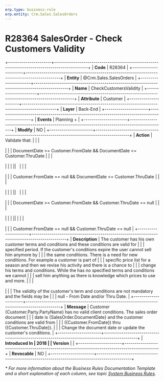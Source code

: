 ```yaml
---
erp.type: business-rule
erp.entity: Crm.Sales.SalesOrders
---
```


# R28364 SalesOrder - Check Customers Validity
+----------------------+-----------------------------------------------------------------------------------------------+
| **Code**             | R28364                                                                                        |
+----------------------+-----------------------------------------------------------------------------------------------+
| **Entity**           | @Crm.Sales.SalesOrders                                                                        |
+----------------------+-----------------------------------------------------------------------------------------------+
| **Name**             | CheckCustomersValidity                                                                        |
+----------------------+-----------------------------------------------------------------------------------------------+
| **Attribute**        | Customer                                                                                      |
+----------------------+-----------------------------------------------------------------------------------------------+
| **Layer**            | Back-End                                                                                      |
+----------------------+-----------------------------------------------------------------------------------------------+
| **Events**           | Planning +                                                                                    |
+----------------------+-----------------------------------------------------------------------------------------------+
| **Modify**           | NO                                                                                            |
+----------------------+-----------------------------------------------------------------------------------------------+
| **Action**           | Validate that:                                                                                |
|                      | <br/><br/>                                                                                    |
|                      | DocumentDate \>= Customer.FromDate && DocumentDate \<= Customer.ThruDate                      |
|                      | <br/><br/>                                                                                    |
|                      | \|\|                                                                                          |
|                      | <br/><br/>                                                                                    |
|                      | Customer.FromDate == null && DocumentDate \<= Customer.ThruDate                               |
|                      | <br/><br/>                                                                                    |
|                      | \|\|                                                                                          |
|                      | <br/><br/>                                                                                    |
|                      | DocumentDate \>= Customer.FromDate && Customer.ThruDate == null                               |
|                      | <br/><br/>                                                                                    |
|                      | \|\|                                                                                          |
|                      | <br/><br/>                                                                                    |
|                      | Customer.FromDate == null && Customer.ThruDate == null                                        |
+----------------------+-----------------------------------------------------------------------------------------------+
| **Description**      | The customer has his own customer terms and conditions and these conditions are valid for     |
|                      | specified period. If the customer\'s conditions expire the user cannot sell him anymore by    |
|                      | the same conditions. There is a need for new conditions. For example a customer is part of    |
|                      | specific price list for a season and then we revise his activity and there is a chance to     |
|                      | change his terms and conditions. While the has no specified terms and conditions we cannot    |
|                      | sell him anything as there is knowledge which prices to use and more.                         |
|                      | <br/><br/>                                                                                    |
|                      | The validity of the customer\'s term and conditions are not mandatory and the fields may be   |
|                      | null - From Date and/or Thru Date.                                                            |
+----------------------+-----------------------------------------------------------------------------------------------+
| **Message**          | Customer {Customer.Party.PartyName} has no valid client conditions. The sales order document  |
|                      | date is {SalesOrder.DocumentDate} and the customer conditions are valid from                  |
|                      | ({Customer.FromDate}) thru ({Customer.ThruDate}).                                             |
|                      | Change the document date or update the customer\'s conditions.                                |
+----------------------+-----------------------------------------------------------------------------------------------+
| **Introduced In      | 2018                                                                                          |
| Version**            |                                                                                               |
+----------------------+-----------------------------------------------------------------------------------------------+
| **Revocable**        | NO                                                                                            |
+----------------------+-----------------------------------------------------------------------------------------------+

*\* For more information about the Business Rules Documentation Template and a short explanation of each column, see
topic [System Business Rules](../templates/template-description-system-business-rules.md).*
